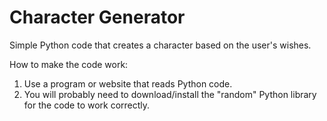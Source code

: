 # Character Generator
 Simple Python code that creates a character based on the user's wishes.
 
How to make the code work:

1. Use a program or website that reads Python code.
2. You will probably need to download/install the "random" Python library for the code to work correctly.
